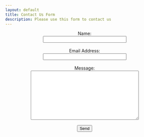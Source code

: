 ```yaml
---
layout: default
title: Contact Us Form
description: Please use this form to contact us
---
```

<center>
    <!-- modify this form HTML and place wherever you want your form -->
    <form
      action="https://formspree.io/f/xdkenqyv"
      method="POST"
    >
        <label>Name:</label><br>
        <input type="text" name="name" size="30"><br>
        <br>
        <label>Email Address:</label><br>
        <input type="email" name="email" size="30"><br>
        <br>
        <label>Message:</label><br>
        <textarea name="message" rows="10" cols="40"></textarea><br>
        <br>
        <!-- your other form fields go here -->
        <button type="submit">Send</button>
    </form>
</center>